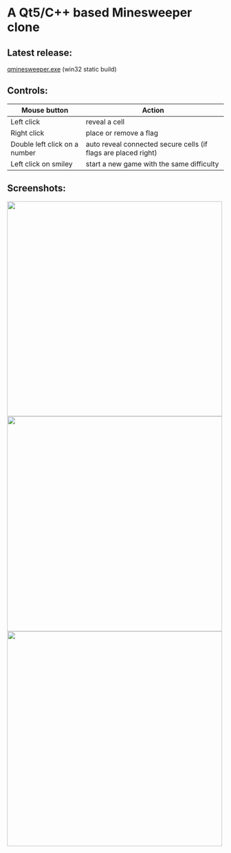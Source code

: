 A Qt5/C++ based Minesweeper clone
=================================

Latest release:
---------------
[qminesweeper.exe](https://github.com/q-g-j/qminesweeper/releases/download/latest/qminesweeper.exe) (win32 static build)

Controls:
---------

|Mouse button|Action|
|-----------|------|
|Left click|reveal a cell|
|Right click|place or remove a flag|
|Double left click on a number|auto reveal connected secure cells (if flags are placed right)|
|Left click on smiley|start a new game with the same difficulty|

Screenshots:
-----------

<img src="https://github.com/q-g-j/qminesweeper/raw/master/screenshots/screenshot_game.jpg" width="500">

<img src="https://github.com/q-g-j/qminesweeper/raw/master/screenshots/screenshot_lost.jpg" width="500">

<img src="https://github.com/q-g-j/qminesweeper/raw/master/screenshots/screenshot_won.jpg" width="500">
